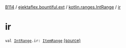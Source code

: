 [B114](../../index.md) / [ejektaflex.bountiful.ext](../index.md) / [kotlin.ranges.IntRange](index.md) / [ir](./ir.md)

# ir

`val `[`IntRange`](https://kotlinlang.org/api/latest/jvm/stdlib/kotlin.ranges/-int-range/index.html)`.ir: `[`ItemRange`](../../ejektaflex.bountiful.util/-item-range/index.md) [(source)](https://github.com/ejektaflex/Bountiful/tree/develop/src/main/kotlin/ejektaflex/bountiful/ext/ExtMisc.kt#L69)